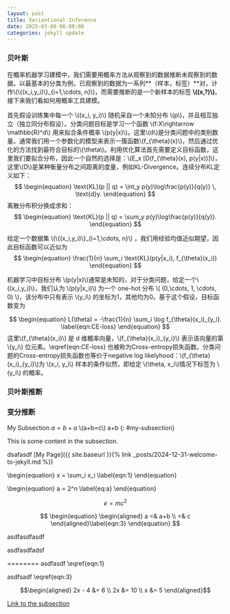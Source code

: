 ```yaml
---
layout: post
title: Variantional Inference
date: 2025-03-08 06:00:00
categories: jekyll update
---
```

### 贝叶斯
在概率机器学习建模中，我们需要用概率方法从观察到的数据推断未观察到的数据。以最基本的分类为例，已观察到的数据为一系列**（样本，标签）**对，计作\\(\\{(x_i,y_i)\\}_{i=1,\cdots, n}\\)，而需要推断的是一个新样本的标签 **\\((x,?)\\)**。接下来我们看如何用概率工具建模。

首先假设训练集中每一个 \\((x_i, y_i)\\) 随机采自一个未知分布 \\(p\\)，并且相互独立（独立同分布假设）。分类问题目标是学习一个函数 \\(f:X\rightarrow \mathbb{R}^d\\) 
用来拟合条件概率 \\(p(y|x)\\)。这里\\(d\\)是分类问题中的类别数量。通常我们用一个参数化的模型来表示一簇函数\\(f_{\theta}(x)\\)，然后通过优化的方法找到最符合目标的\\(\theta\\)。利用优化算法首先需要定义目标函数，这里我们要拟合分布，因此一个自然的选择是：\\(E_x [D(f_{\theta}(x), p(y|x))]\\)，这里\\(D\\)是某种衡量分布之间距离的度量，例如KL-Divergence。连续分布KL定义如下：
$$
\begin{equation}
\text{KL}(p || q) = \int_y p(y)\log\frac{p(y)}{q(y)} \, \text{d}y.
\end{equation}
$$
离散分布积分换成求和：
$$
\begin{equation}
\text{KL}(p || q) = \sum_y p(y)\log\frac{p(y)}{q(y)}.
\end{equation}
$$

给定一个数据集 \\(\\{(x_i,y_i)\\}_{i=1,\cdots, n}\\) ，我们用经验均值近似期望，因此目标函数可以近似为
$$
\begin{equation}
\frac{1}{n} \sum_i \text{KL}(p(y|x_i), f_{\theta}(x_i))  
\end{equation}
$$

机器学习中目标分布 \\(p(y\|x)\\)通常是未知的，对于分类问题，给定一个\\((x_i,y_i)\\)，我们认为 \\(p(y\|x_i)\\) 为一个 one-hot 分布 \\( (0,\cdots, 1, \cdots, 0) \\)，该分布中只有表示 \\(y_i\\) 的坐标为1，其他均为0。基于这个假设，目标函数变为

$$
\begin{equation}
L(\theta) = -\frac{1}{n} \sum_i \log f_{\theta}(x_i)_{y_i}. \label{eqn:CE-loss}
\end{equation}
$$
这里\\(f_{\theta}(x_i)\\) 是 d 维概率向量，\\(f_{\theta}(x_i)_{y_i}\\) 表示该向量的第 \\(y_i\\) 位元素。\eqref{eqn:CE-loss} 也被称为Cross-entropy损失函数。分类问题的Cross-entropy损失函数也等价于negative log likelyhood：\\(f\_{\theta}(x\_i)\_{y_i}\\)为 \\(x_i, y_i\\) 样本的条件似然，即给定 \\(\theta, x_i\\)情况下标签为 \\(y_i\\) 的概率。

### 贝叶斯推断



### 变分推断
 My Subsection $a=b+a$  \\(a+b=c\\) a+b
 {: #my-subsection}    

This is some content in the subsection.



dsafasdf
[My Page]({{ site.baseurl }}{% link _posts/2024-12-31-welcome-to-jekyll.md %})


\begin{equation}
 x = \sum_i x_i \label{eqn:1}
\end{equation}

 \begin{equation}
  a = 2^n \label{eq:a}
  \end{equation}

$$
e =mc^2 
$$

$$
 \begin{equation}
\begin{aligned}
a =& a+b \\
   =& c 
\end{aligned}\label{eqn:3}
 \end{equation}
$$

asdfasdfasdf


asdfasdfadsf

========
asdfasdf \eqref{eqn:1}


asdfsadf \eqref{eqn:3}



$$\begin{aligned} 2x - 4 &= 6 \\ 2x &= 10 \\ x &= 5 \end{aligned}$$



[Link to the subsection](#my-subsection)
